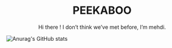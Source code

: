 
<h1 align="center"> PEEKABOO  </h1>
  <p align ="center"> Hi there ! I don’t think we’ve met before, I’m mehdi. </p>
  
![Anurag's GitHub stats](https://github-readme-stats.vercel.app/api?username=Somranii)

